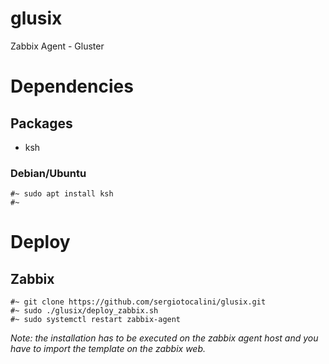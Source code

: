 # glusix
Zabbix Agent - Gluster

# Dependencies
## Packages
* ksh

### Debian/Ubuntu

    #~ sudo apt install ksh
    #~

# Deploy
## Zabbix

    #~ git clone https://github.com/sergiotocalini/glusix.git
    #~ sudo ./glusix/deploy_zabbix.sh
    #~ sudo systemctl restart zabbix-agent
    
*Note: the installation has to be executed on the zabbix agent host and you have to import the template on the zabbix web.*
